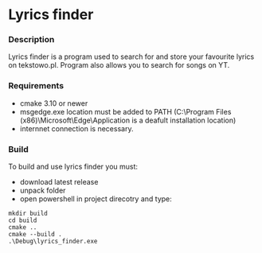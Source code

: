 # Lyrics finder

### Description
Lyrics finder is a program used to search for and store your favourite lyrics on tekstowo.pl. Program also allows you to search for songs on YT. 
### Requirements
- cmake 3.10 or newer
- msgedge.exe location must be added to PATH (C:\Program Files (x86)\Microsoft\Edge\Application is a deafult installation location)
- internnet connection is necessary.
### Build
To build and use lyrics finder you must:
- download latest release
- unpack folder
- open powershell in project direcotry and type:
```
mkdir build
cd build
cmake ..
cmake --build .
.\Debug\lyrics_finder.exe
```